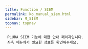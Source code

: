 ```yaml
---
title: Function / SIEM
permalink: ko_manual_siem.html
sidebar: M_SIEM
topnav: topnav
---
```


     PLURA SIEM 기능에 대한 안내 페이지입니다.
     좌측 메뉴에서 필요한 정보를 확인해주세요.